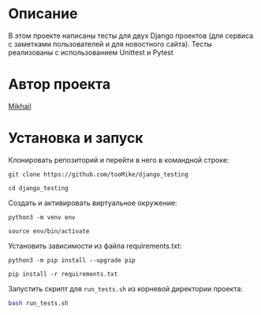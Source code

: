 # Описание

В этом проекте написаны тесты для двух Django проектов (для сервиса с заметками пользователей и для новостного сайта). Тесты реализованы с использованием Unittest и Pytest

# Автор проекта

[Mikhail](https://github.com/tooMike)

# Установка и запуск

Клонировать репозиторий и перейти в него в командной строке:

```
git clone https://github.com/tooMike/django_testing
```

```
cd django_testing
```

Cоздать и активировать виртуальное окружение:

```
python3 -m venv env
```

```
source env/bin/activate
```

Установить зависимости из файла requirements.txt:

```
python3 -m pip install --upgrade pip
```

```
pip install -r requirements.txt
```

Запустить скрипт для `run_tests.sh` из корневой директории проекта:

```sh
bash run_tests.sh
```